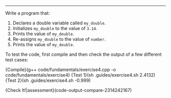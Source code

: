 ---

Write a program that:
 1. Declares a double variable called `my_double`.
 1. Initializes `my_double` to the value of `3.14`.
 1. Prints the value of `my_double`.
 1. Re-assigns `my_double` to the value of `number`.
 1. Prints the value of `my_double`.
 
To test the code, first compile and then check the output of a few different test cases:

{Compile}(g++ code/fundamentals/exercise4.cpp -o code/fundamentals/exercise4)
{Test 1}(sh .guides/exercise4.sh 2.4132)
{Test 2}(sh .guides/exercise4.sh -0.999)

{Check It!|assessment}(code-output-compare-2314242167)
